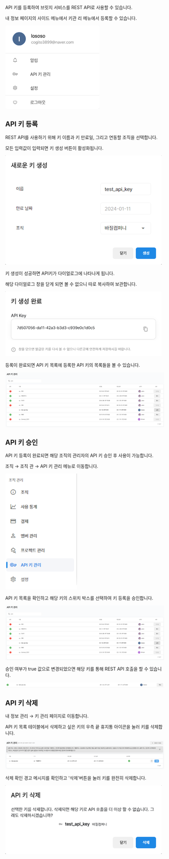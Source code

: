 API 키를 등록하여 브릿지 서비스를 REST API로 사용할 수 있습니다.

내 정보 페이지의 사이드 메뉴에서 키관 리 메뉴에서 등록할 수 있습니다.

  
![img1](https://raw.githubusercontent.com/vazilcompany/vridge-docs/main/img/getting_started/key_management/key_management_1.png)  

  

## API 키 등록


  

REST API를 사용하기 위해 키 이름과 키 만료일, 그리고 연동할 조직을 선택합니다.

모든 입력값이 입력되면 키 생성 버튼이 활성화됩니다.

![img1](https://raw.githubusercontent.com/vazilcompany/vridge-docs/main/img/getting_started/key_management/key_management_3.png)  

  

  

키 생성이 성공하면 API키가 다이얼로그에 나타나게 됩니다.

해당 다이얼로그 창을 닫게 되면 볼 수 없으니 따로 복사하여 보관합니다.

![img1](https://raw.githubusercontent.com/vazilcompany/vridge-docs/main/img/getting_started/key_management/key_management_4.png)  

  

  

등록이 완료되면 API 키 목록에 등록한 API 키의 목록들을 볼 수 있습니다.

![img1](https://raw.githubusercontent.com/vazilcompany/vridge-docs/main/img/getting_started/key_management/key_management_6.png)  

  

  

## API 키 승인


API 키 등록이 완료되면 해당 조직의 관리자의 API 키 승인 후 사용이 가능합니다.

  

조직 → 조직 관 → API 키 관리 메뉴로 이동합니다.

![img1](https://raw.githubusercontent.com/vazilcompany/vridge-docs/main/img/getting_started/key_management/key_management_5.png)  

  

API 키 목록을 확인하고 해당 키의 스위치 박스를 선택하여 키 등록을 승인합니다.

![img1](https://raw.githubusercontent.com/vazilcompany/vridge-docs/main/img/getting_started/key_management/key_management_6.png)  

  

  

승인 여부가 true 값으로 변경되었으면 해당 키를 통해 REST API 호출을 할 수 있습니다.

![img1](https://raw.githubusercontent.com/vazilcompany/vridge-docs/main/img/getting_started/key_management/key_management_7.png)  

  

  

## API 키 삭제


내 정보 관리 → 키 관리 페이지로 이동합니다.

API 키 목록 테이블에서 삭제하고 싶은 키의 우측 끝 휴지통 아이콘을 눌러 키를 삭제합니다.

![img1](https://raw.githubusercontent.com/vazilcompany/vridge-docs/main/img/getting_started/key_management/key_management_8.png)  

  

  

삭제 확인 경고 메시지를 확인하고 '삭제'버튼을 눌러 키를 완전히 삭제합니다.

![img1](https://raw.githubusercontent.com/vazilcompany/vridge-docs/main/img/getting_started/key_management/key_management_9.png)  
